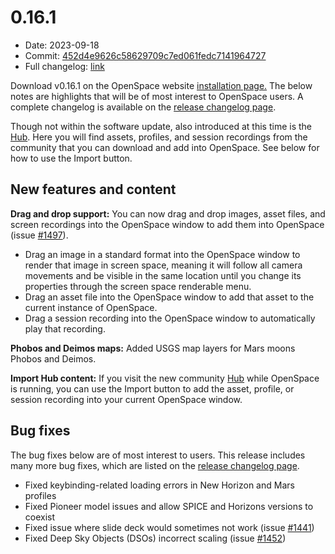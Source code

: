 # 0.16.1
 - Date: 2023-09-18
 - Commit: [452d4e9626c58629709c7ed061fedc7141964727](https://github.com/OpenSpace/OpenSpace/commit/452d4e9626c58629709c7ed061fedc7141964727)
 - Full changelog: [link](https://github.com/OpenSpace/OpenSpace/releases/tag/releases%2Fv0.16.1)

Download v0.16.1 on the OpenSpace website [installation page.](https://openspaceproject.com/version0161) The below notes are highlights that will be of most interest to OpenSpace users. A complete changelog is available on the [release changelog page](/docs/general/releases/changelog.html#beta-9).

Though not within the software update, also introduced at this time is the [Hub](http://hub.openspaceproject.com/). Here you will find assets, profiles, and session recordings from the community that you can download and add into OpenSpace. See below for how to use the Import button.

## New features and content

**Drag and drop support:** You can now drag and drop images, asset files, and screen recordings into the OpenSpace window to add them into OpenSpace (issue [#1497](https://github.com/OpenSpace/OpenSpace/pull/1497)).
  - Drag an image in a standard format into the OpenSpace window to render that image in screen space, meaning it will follow all camera movements and be visible in the same location until you change its properties through the screen space renderable menu.
  - Drag an asset file into the OpenSpace window to add that asset to the current instance of OpenSpace.
  - Drag a session recording into the OpenSpace window to automatically play that recording.

**Phobos and Deimos maps:** Added USGS map layers for Mars moons Phobos and Deimos.

**Import Hub content:** If you visit the new community [Hub](http://hub.openspaceproject.com/) while OpenSpace is running, you can use the Import button to add the asset, profile, or session recording into your current OpenSpace window.

## Bug fixes
The bug fixes below are of most interest to users. This release includes many more bug fixes, which are listed on the [release changelog page](/docs/general/releases/changelog.html#beta-9).

  - Fixed keybinding-related loading errors in New Horizon and Mars profiles
  - Fixed Pioneer model issues and allow SPICE and Horizons versions to coexist
  - Fixed issue where slide deck would sometimes not work (issue [#1441](https://github.com/OpenSpace/OpenSpace/pull/1441))
  - Fixed Deep Sky Objects (DSOs) incorrect scaling (issue [#1452](https://github.com/OpenSpace/OpenSpace/pull/1452))
